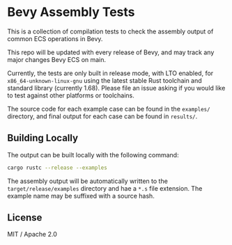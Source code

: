 # Bevy Assembly Tests

This is a collection of compilation tests to check the assembly output of common
ECS operations in Bevy.

This repo will be updated with every release of Bevy, and may track any major
changes Bevy ECS on main.

Currently, the tests are only built in release mode, with LTO enabled, for
`x86_64-unknown-linux-gnu` using the latest stable Rust toolchain and standard library
(currently 1.68). Please file an issue asking if you would like to test against other
platforms or toolchains.

The source code for each example case can be found in the `examples/` directory, and
final output for each case can be found in `results/`.

## Building Locally
The output can be built locally with the following command:

```bash
cargo rustc --release --examples
```

The assembly output will be automatically written to the `target/release/examples`
directory and hae a `*.s` file extension. The example name may be suffixed with
a source hash.

## License
MIT / Apache 2.0
